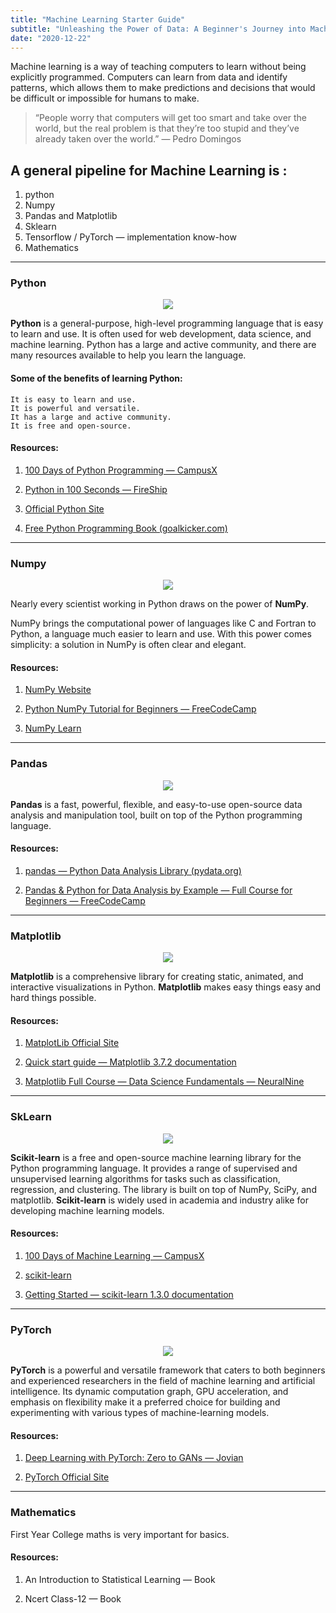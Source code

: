 ```yaml
---
title: "Machine Learning Starter Guide"
subtitle: "Unleashing the Power of Data: A Beginner's Journey into Machine Learning"
date: "2020-12-22"
---
```


Machine learning is a way of teaching computers to learn without being explicitly programmed. Computers can learn from data and identify patterns, which allows them to make predictions and decisions that would be difficult or impossible for humans to make.

> “People worry that computers will get too smart and take over the world, but the real problem is that they’re too stupid and they’ve already taken over the world.” — Pedro Domingos

## A general pipeline for Machine Learning is :

1. python
2. Numpy
3. Pandas and Matplotlib
4. Sklearn
5. Tensorflow / PyTorch — implementation know-how
6. Mathematics

---

### Python

<p align="center">
  <img src="https://www.python.org/static/img/python-logo.png" />
</p>

**Python** is a general-purpose, high-level programming language that is easy to learn and use. It is often used for web development, data science, and machine learning. Python has a large and active community, and there are many resources available to help you learn the language.

#### Some of the benefits of learning Python:

    It is easy to learn and use.
    It is powerful and versatile.
    It has a large and active community.
    It is free and open-source.

#### Resources:

1. [100 Days of Python Programming — CampusX](https://www.youtube.com/playlist?list=PLKnIA16_Rmvb1RYR-iTA_hzckhdONtSW4)

2. [Python in 100 Seconds — FireShip](https://www.youtube.com/playlist?list=PLKnIA16_Rmvb1RYR-iTA_hzckhdONtSW4)

3. [Official Python Site](https://www.python.org/)

4. [Free Python Programming Book (goalkicker.com)](https://books.goalkicker.com/PythonBook/)

---

### Numpy

<p align="center">
  <img src="https://numpy.org/images/logo.svg" />
</p>

Nearly every scientist working in Python draws on the power of **NumPy**.

NumPy brings the computational power of languages like C and Fortran to Python, a language much easier to learn and use. With this power comes simplicity: a solution in NumPy is often clear and elegant.

#### Resources:

1. [NumPy Website](https://numpy.org/)

2. [Python NumPy Tutorial for Beginners — FreeCodeCamp](https://www.youtube.com/watch?v=QUT1VHiLmmI&ab_channel=freeCodeCamp.org)

3. [NumPy Learn](https://numpy.org/learn/)

---

### Pandas

<p align="center">
  <img src="https://pandas.pydata.org/docs/_static/pandas.svg" />
</p>

**Pandas** is a fast, powerful, flexible, and easy-to-use open-source data analysis and manipulation tool, built on top of the Python programming language.

#### Resources:

1. [pandas — Python Data Analysis Library (pydata.org)](https://pandas.pydata.org/)

2. [Pandas & Python for Data Analysis by Example — Full Course for Beginners — FreeCodeCamp](https://pandas.pydata.org/)

---

### Matplotlib

<p align="center">
  <img src="https://matplotlib.org/_static/images/documentation.svg" />
</p>


**Matplotlib** is a comprehensive library for creating static, animated, and interactive visualizations in Python. **Matplotlib** makes easy things easy and hard things possible.

#### Resources:

1. [MatplotLib Official Site](https://matplotlib.org/)

2. [Quick start guide — Matplotlib 3.7.2 documentation](https://matplotlib.org/stable/tutorials/introductory/quick_start.html)

3. [Matplotlib Full Course — Data Science Fundamentals — NeuralNine](https://matplotlib.org/stable/tutorials/introductory/quick_start.html)

---

### SkLearn

<p align="center">
  <img src="https://scikit-learn.org/stable/_static/scikit-learn-logo-small.png" />
</p>

**Scikit-learn** is a free and open-source machine learning library for the Python programming language. It provides a range of supervised and unsupervised learning algorithms for tasks such as classification, regression, and clustering. The library is built on top of NumPy, SciPy, and matplotlib. **Scikit-learn** is widely used in academia and industry alike for developing machine learning models.

#### Resources:

1. [100 Days of Machine Learning — CampusX](https://www.youtube.com/playlist?list=PLKnIA16_Rmvbr7zKYQuBfsVkjoLcJgxHH)

2. [scikit-learn](https://scikit-learn.org/stable/)

3. [Getting Started — scikit-learn 1.3.0 documentation](https://scikit-learn.org/stable/getting_started.html)

---

### PyTorch

<p align="center">
  <img src="https://discuss.pytorch.org/uploads/default/original/2X/3/35226d9fbc661ced1c5d17e374638389178c3176.png" />
</p>


**PyTorch** is a powerful and versatile framework that caters to both beginners and experienced researchers in the field of machine learning and artificial intelligence. Its dynamic computation graph, GPU acceleration, and emphasis on flexibility make it a preferred choice for building and experimenting with various types of machine-learning models.

#### Resources:

1. [Deep Learning with PyTorch: Zero to GANs — Jovian](https://www.youtube.com/playlist?list=PLyMom0n-MBroupZiLfVSZqK5asX8KfoHL)

2. [PyTorch Official Site](https://pytorch.org/)

---

### Mathematics

First Year College maths is very important for basics.

#### Resources:

1. An Introduction to Statistical Learning — Book

2. Ncert Class-12 — Book